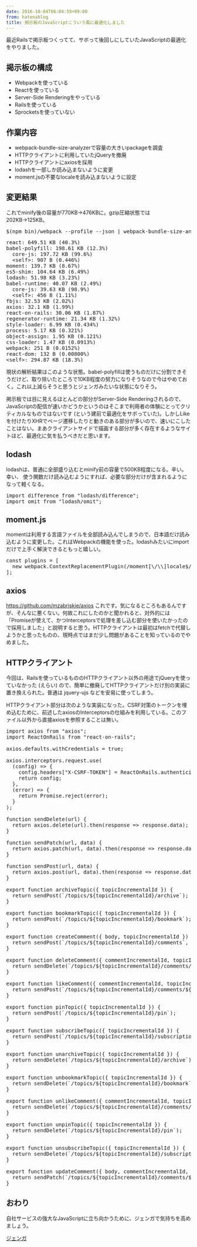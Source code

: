 ```yaml
---
date: 2016-10-04T06:04:59+09:00
from: hatenablog
title: 掲示板のJavaScriptこういう風に最適化しました
---
```


<p>最近Railsで掲示板つくってて、サボって後回しにしていたJavaScriptの最適化をやりました。</p>

<h2>掲示板の構成</h2>

<ul>
<li>Webpackを使っている</li>
<li>Reactを使っている</li>
<li>Server-Side Renderingをやっている</li>
<li>Railsを使っている</li>
<li>Sprocketsを使っていない</li>
</ul>


<h2>作業内容</h2>

<ul>
<li>webpack-bundle-size-analyzerで容量の大きいpackageを調査</li>
<li>HTTPクライアントに利用していたjQueryを撤廃</li>
<li>HTTPクライアントにaxiosを採用</li>
<li>lodashを一部しか読み込まないように変更</li>
<li>moment.jsの不要なlocaleを読み込まないように設定</li>
</ul>


<h2>変更結果</h2>

<p>これでminify後の容量が770KB→476KBに。gzip圧縮状態では202KB→125KB。</p>

<pre class="code" data-lang="" data-unlink>$(npm bin)/webpack --profile --json | webpack-bundle-size-analyzer</pre>




<pre class="code" data-lang="" data-unlink>react: 649.51 KB (40.3%)
babel-polyfill: 198.61 KB (12.3%)
  core-js: 197.72 KB (99.6%)
  &lt;self&gt;: 907 B (0.446%)
moment: 139.7 KB (8.67%)
es5-shim: 104.64 KB (6.49%)
lodash: 51.98 KB (3.23%)
babel-runtime: 40.07 KB (2.49%)
  core-js: 39.63 KB (98.9%)
  &lt;self&gt;: 456 B (1.11%)
fbjs: 32.53 KB (2.02%)
axios: 32.1 KB (1.99%)
react-on-rails: 30.06 KB (1.87%)
regenerator-runtime: 21.34 KB (1.32%)
style-loader: 6.99 KB (0.434%)
process: 5.17 KB (0.321%)
object-assign: 1.95 KB (0.121%)
css-loader: 1.47 KB (0.0913%)
webpack: 251 B (0.0152%)
react-dom: 132 B (0.00800%)
&lt;self&gt;: 294.87 KB (18.3%)</pre>


<p>現状の解析結果はこのような状態。babel-polyfillは使うものだけに分割できそうだけど、取り除いたところで10KB程度の努力になりそうなので今はやめておく。これ以上減らそうと思うとジェンガみたいな状態になりそう。</p>

<p>掲示板では目に見えるほとんどの部分がServer-Side Renderingされるので、JavaScriptの配信が速いかどうかというのはそこまで利用者の体験にとってクリティカルなものではないです (という建前で最適化をサボっていた)。しかしLikeを付けたりXHRでページ遷移したりと動きのある部分が多いので、速いにこしたことはない。まあクライアントサイドで描画する部分が多く存在するようなサイトほど、最適化に気を払うべきだと思います。</p>

<h2>lodash</h2>

<p>lodashは、普通に全部盛り込むとminify前の容量で500KB程度になる。辛い。幸い、 使う関数だけ読み込むようにすれば、必要な部分だけが含まれるようになって軽くなる。</p>

<pre class="code" data-lang="" data-unlink>import difference from "lodash/difference";
import omit from "lodash/omit";</pre>


<h2>moment.js</h2>

<p>momentは利用する言語ファイルを全部読み込んでしまうので、日本語だけ読み込むように変更した。これはWebpackの機能を使った。lodashみたいにimportだけで上手く解決できるともっと嬉しい。</p>

<pre class="code" data-lang="" data-unlink>const plugins = [
  new webpack.ContextReplacementPlugin(/moment[\/\\]locale$/, /ja/),
];</pre>


<h2>axios</h2>

<p><a href="https://github.com/mzabriskie/axios">https://github.com/mzabriskie/axios</a> これです。気になるところもあるんですが、そんなに悪くない。何故これにしたのかと聞かれると、対外的には「Promiseが使えて、かつInterceptorsで処理を差し込む部分を使いたかったので採用しました」と説明すると思う。HTTPクライアントは最初はfetchで代替しようかと思ったものの、現時点ではまだ少し問題があることを知っているのでやめました。</p>

<h2>HTTPクライアント</h2>

<p>今回は、Railsを使っているもののHTTPクライアント以外の用途でjQueryを使っていなかった (えらい) ので、簡単に撤廃してHTTPクライアントだけ別の実装に置き換えられた。普通は jquery-ujs などを安易に使ってしまう。</p>

<p>HTTPクライアント部分は次のような実装になった。CSRF対策のトークンを埋め込むために、前述したaxiosのInterceptorsの仕組みを利用している。このファイル以外から直接axiosを参照することは無い。</p>

<pre class="code lang-javascript" data-lang="javascript" data-unlink><span class="synStatement">import</span> axios from <span class="synConstant">"axios"</span>;
<span class="synStatement">import</span> ReactOnRails from <span class="synConstant">"react-on-rails"</span>;

axios.defaults.withCredentials = <span class="synConstant">true</span>;

axios.interceptors.request.use(
  (config) =&gt; <span class="synIdentifier">{</span>
    config.headers<span class="synIdentifier">[</span><span class="synConstant">"X-CSRF-TOKEN"</span><span class="synIdentifier">]</span> = ReactOnRails.authenticityToken();
    <span class="synStatement">return</span> config;
  <span class="synIdentifier">}</span>,
  (error) =&gt; <span class="synIdentifier">{</span>
    <span class="synStatement">return</span> Promise.reject(error);
  <span class="synIdentifier">}</span>
);

<span class="synIdentifier">function</span> sendDelete(url) <span class="synIdentifier">{</span>
  <span class="synStatement">return</span> axios.<span class="synStatement">delete</span>(url).then(response =&gt; response.data);
<span class="synIdentifier">}</span>

<span class="synIdentifier">function</span> sendPatch(url, data) <span class="synIdentifier">{</span>
  <span class="synStatement">return</span> axios.patch(url, data).then(response =&gt; response.data);
<span class="synIdentifier">}</span>

<span class="synIdentifier">function</span> sendPost(url, data) <span class="synIdentifier">{</span>
  <span class="synStatement">return</span> axios.post(url, data).then(response =&gt; response.data);
<span class="synIdentifier">}</span>

<span class="synStatement">export</span> <span class="synIdentifier">function</span> archiveTopic(<span class="synIdentifier">{</span> topicIncrementalId <span class="synIdentifier">}</span>) <span class="synIdentifier">{</span>
  <span class="synStatement">return</span> sendPost(`/topics/$<span class="synIdentifier">{</span>topicIncrementalId<span class="synIdentifier">}</span>/archive`);
<span class="synIdentifier">}</span>

<span class="synStatement">export</span> <span class="synIdentifier">function</span> bookmarkTopic(<span class="synIdentifier">{</span> topicIncrementalId <span class="synIdentifier">}</span>) <span class="synIdentifier">{</span>
  <span class="synStatement">return</span> sendPost(`/topics/$<span class="synIdentifier">{</span>topicIncrementalId<span class="synIdentifier">}</span>/bookmark`);
<span class="synIdentifier">}</span>

<span class="synStatement">export</span> <span class="synIdentifier">function</span> createComment(<span class="synIdentifier">{</span> body, topicIncrementalId <span class="synIdentifier">}</span>) <span class="synIdentifier">{</span>
  <span class="synStatement">return</span> sendPost(`/topics/$<span class="synIdentifier">{</span>topicIncrementalId<span class="synIdentifier">}</span>/comments`, <span class="synIdentifier">{</span> body <span class="synIdentifier">}</span>);
<span class="synIdentifier">}</span>

<span class="synStatement">export</span> <span class="synIdentifier">function</span> deleteComment(<span class="synIdentifier">{</span> commentIncrementalId, topicIncrementalId <span class="synIdentifier">}</span>) <span class="synIdentifier">{</span>
  <span class="synStatement">return</span> sendDelete(`/topics/$<span class="synIdentifier">{</span>topicIncrementalId<span class="synIdentifier">}</span>/comments/$<span class="synIdentifier">{</span>commentIncrementalId<span class="synIdentifier">}</span>`);
<span class="synIdentifier">}</span>

<span class="synStatement">export</span> <span class="synIdentifier">function</span> likeComment(<span class="synIdentifier">{</span> commentIncrementalId, topicIncrementalId <span class="synIdentifier">}</span>) <span class="synIdentifier">{</span>
  <span class="synStatement">return</span> sendPost(`/topics/$<span class="synIdentifier">{</span>topicIncrementalId<span class="synIdentifier">}</span>/comments/$<span class="synIdentifier">{</span>commentIncrementalId<span class="synIdentifier">}</span>/like`);
<span class="synIdentifier">}</span>

<span class="synStatement">export</span> <span class="synIdentifier">function</span> pinTopic(<span class="synIdentifier">{</span> topicIncrementalId <span class="synIdentifier">}</span>) <span class="synIdentifier">{</span>
  <span class="synStatement">return</span> sendPost(`/topics/$<span class="synIdentifier">{</span>topicIncrementalId<span class="synIdentifier">}</span>/pin`);
<span class="synIdentifier">}</span>

<span class="synStatement">export</span> <span class="synIdentifier">function</span> subscribeTopic(<span class="synIdentifier">{</span> topicIncrementalId <span class="synIdentifier">}</span>) <span class="synIdentifier">{</span>
  <span class="synStatement">return</span> sendPost(`/topics/$<span class="synIdentifier">{</span>topicIncrementalId<span class="synIdentifier">}</span>/subscription`);
<span class="synIdentifier">}</span>

<span class="synStatement">export</span> <span class="synIdentifier">function</span> unarchiveTopic(<span class="synIdentifier">{</span> topicIncrementalId <span class="synIdentifier">}</span>) <span class="synIdentifier">{</span>
  <span class="synStatement">return</span> sendDelete(`/topics/$<span class="synIdentifier">{</span>topicIncrementalId<span class="synIdentifier">}</span>/archive`);
<span class="synIdentifier">}</span>

<span class="synStatement">export</span> <span class="synIdentifier">function</span> unbookmarkTopic(<span class="synIdentifier">{</span> topicIncrementalId <span class="synIdentifier">}</span>) <span class="synIdentifier">{</span>
  <span class="synStatement">return</span> sendDelete(`/topics/$<span class="synIdentifier">{</span>topicIncrementalId<span class="synIdentifier">}</span>/bookmark`);
<span class="synIdentifier">}</span>

<span class="synStatement">export</span> <span class="synIdentifier">function</span> unlikeComment(<span class="synIdentifier">{</span> commentIncrementalId, topicIncrementalId <span class="synIdentifier">}</span>) <span class="synIdentifier">{</span>
  <span class="synStatement">return</span> sendDelete(`/topics/$<span class="synIdentifier">{</span>topicIncrementalId<span class="synIdentifier">}</span>/comments/$<span class="synIdentifier">{</span>commentIncrementalId<span class="synIdentifier">}</span>/like`);
<span class="synIdentifier">}</span>

<span class="synStatement">export</span> <span class="synIdentifier">function</span> unpinTopic(<span class="synIdentifier">{</span> topicIncrementalId <span class="synIdentifier">}</span>) <span class="synIdentifier">{</span>
  <span class="synStatement">return</span> sendDelete(`/topics/$<span class="synIdentifier">{</span>topicIncrementalId<span class="synIdentifier">}</span>/pin`);
<span class="synIdentifier">}</span>

<span class="synStatement">export</span> <span class="synIdentifier">function</span> unsubscribeTopic(<span class="synIdentifier">{</span> topicIncrementalId <span class="synIdentifier">}</span>) <span class="synIdentifier">{</span>
  <span class="synStatement">return</span> sendDelete(`/topics/$<span class="synIdentifier">{</span>topicIncrementalId<span class="synIdentifier">}</span>/subscription`);
<span class="synIdentifier">}</span>

<span class="synStatement">export</span> <span class="synIdentifier">function</span> updateComment(<span class="synIdentifier">{</span> body, commentIncrementalId, topicIncrementalId <span class="synIdentifier">}</span>) <span class="synIdentifier">{</span>
  <span class="synStatement">return</span> sendPatch(`/topics/$<span class="synIdentifier">{</span>topicIncrementalId<span class="synIdentifier">}</span>/comments/$<span class="synIdentifier">{</span>commentIncrementalId<span class="synIdentifier">}</span>`, <span class="synIdentifier">{</span> body <span class="synIdentifier">}</span>);
<span class="synIdentifier">}</span>
</pre>


<h2>おわり</h2>

<p>自社サービスの強大なJavaScriptに立ち向かうために、ジェンガで気持ちを高めましょう。</p>

<p></p><a href="http://www.amazon.co.jp/exec/obidos/ASIN/B01794GV3E/r7kamura-22/">ジェンガ</a>

